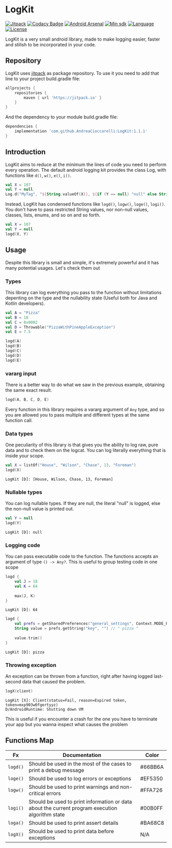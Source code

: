 
# LogKit
[![Jitpack](https://jitpack.io/v/AndreaCioccarelli/LogKit.svg)](https://jitpack.io/#AndreaCioccarelli/LogKit)
[![Codacy Badge](https://api.codacy.com/project/badge/Grade/601fb614156048afb9d4a5876def83d9)](https://www.codacy.com/project/cioccarelliandrea01/LogKit/dashboard)
[![Android Arsenal](https://img.shields.io/badge/Android%20Arsenal-LogKit-green.svg?style=flat )]( https://android-arsenal.com/details/1/7073 )
[![Min sdk](https://img.shields.io/badge/minsdk-14-yellow.svg)](https://github.com/AndreaCioccarelli/LogKit/blob/master/library/build.gradle)
[![Language](https://img.shields.io/badge/language-kotlin-orange.svg)](https://github.com/AndreaCioccarelli/LogKit/blob/master/library/build.gradle)
[![License](https://img.shields.io/hexpm/l/plug.svg)](https://github.com/AndreaCioccarelli/LogKit/blob/master/LICENSE)

LogKit is a very small android library, made to make logging easier, faster and stilish to be incorporated in your code.

## Repository
LogKit uses [jitpack](https://jitpack.io/#AndreaCioccarelli/LogKit) as package repository.
To use it you need to add that line to your project build.gradle file:
```gradle
allprojects {
    repositories {
        maven { url 'https://jitpack.io' }
    }
}
```
And the dependency to your module build.gradle file:
```gradle
dependencies {
    implementation 'com.github.AndreaCioccarelli:LogKit:1.1.1'
}
```

## Introduction
LogKit aims to reduce at the minimum the lines of code you need to perform every operation.
The default android logging kit provides the class Log, with functions like `d()`, `w()`, `e()`, `i()`.
```kotlin
val X = 107
val Y = null
Log.d("MyTag", "${String.valueOf(X)}, ${if (Y == null) "null" else String.valueOf(Y)}")
```
Instead, LogKit has condensed functions like `logd()`, `logw()`, `loge()`, `logi()`. You don't have to pass restricted String values, nor non-null values, classes, lists, enums, and so on and so forth.
```kotlin
val X = 107
val Y = null
logd(X, Y)
```

## Usage
Despite this library is small and simple, it's extremely powerful and it has many potential usages. Let's check them out

### Types
This library can log everything you pass to the function without limitations depenting on the type and the nullability state (Useful both for Java and Kotlin developers).
```kotlin
val A = "Pizza"
val B = 18
val C = 0x0002
val D = Throwable("PizzaWithPineAppleException")
val E = 7.5

logd(A)
logd(B)
logd(C)
logd(D)
logd(E)
```

### vararg input
There is a better way to do what we saw in the previous example, obtaining the same exact result.
```kotlin
logd(A, B, C, D, E)
```
Every function in this library requires a vararg argument of `Any` type, and so you are allowed you to pass multiple and different types at the same function call.



### Data types
One peculiarity of this library is that gives you the ability to log raw, pure data and to check them on the logcat. You can log literally everything that is inside your scope.

```kotlin
val X = listOf("House", "Wilson", "Chase", 13, "Foreman")
logd(X)
```
```log
LogKit [D]: [House, Wilson, Chase, 13, Foreman]
```

### Nullable types
You can log nullable types. If they are null, the literal "null" is logged, else the non-null value is printed out.
```kotlin
val Y = null
logd(Y)
```
```log
LogKit [D]: null
```

### Logging code
You can pass executable code to the function. The functions accepts an argument of type `() -> Any?`.
This is useful to group testing code in one scope
```kotlin
logd {
    val J = 18
    val K = 64
    
    max(J, K)
}
```
```log
LogKit [D]: 64
```


```kotlin
logd {
    val prefs = getSharedPreferences("general_settings", Context.MODE_PRIVATE);
    String value = prefs.getString("key", "") // " pizza "
    
    value.trim() 
}
```
```log
LogKit [D]: pizza
```

### Throwing exception
An exception can be thrown from a function, right after having logged last-second data that caused the problem.
```kotlin
logX(client)
```
```log
LogKit [X]: Client(status=Fail, reason=Expired token, token=mxp903w0fgertyyz)
D/AndroidRuntime: Shutting down VM
```

This is useful if you encounter a crash for the one you have to terminate your app but you wanna inspect what causes the problem


## Functions Map
Fx | Documentation | Color
-- | ------------- | -----
`logd()` | Should be used in the most of the cases to print a debug message | #66BB6A
`loge()` | Should be used to log errors or exceptions | #EF5350
`logw()` | Should be used to print warnings and non-critical errors | #FFA726
`logi()` | Should be used to print information or data about the current program execution algorithm state | #00B0FF
`loga()` | Should be used to print assert details | #BA68C8
`logX()` | Should be used to print data before exceptions | N/A
